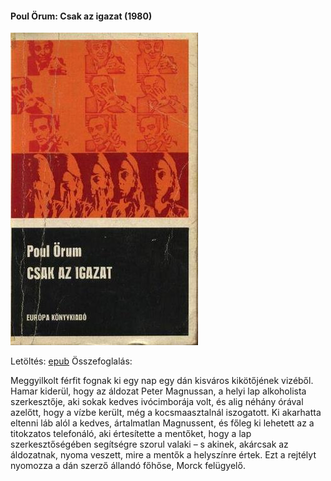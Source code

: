 #### <a name="id_678">Poul Örum: Csak az igazat (1980)</a>
<img src="https://github.com/BercziSandor/calibre_lib/raw/main/Poul%20Orum/Csak%20az%20igazat%20%28678%29/cover.jpg" alt="cover" width="300"/>

Letöltés: [epub](https://github.com/BercziSandor/calibre_lib/raw/main/Poul%20Orum/Csak%20az%20igazat%20%28678%29/Csak%20az%20igazat%20-%20Poul%20Orum.epub)
Összefoglalás:
<div>
<p>Meggyilkolt férfit fognak ki egy nap egy dán kisváros kikötőjének vizéből. Hamar kiderül, hogy az áldozat Peter Magnussan, a helyi lap alkoholista szerkesztője, aki sokak kedves ivócimborája volt, és alig néhány órával azelőtt, hogy a vízbe került, még a kocsmaasztalnál iszogatott. Ki akarhatta eltenni láb alól a kedves, ártalmatlan Magnussent, és főleg ki lehetett az a titokzatos telefonáló, aki értesítette a mentőket, hogy a lap szerkesztőségében segítségre szorul valaki – s akinek, akárcsak az áldozatnak, nyoma veszett, mire a mentők a helyszínre értek. Ezt a rejtélyt nyomozza a dán szerző állandó főhőse, Morck felügyelő.</p></div>

